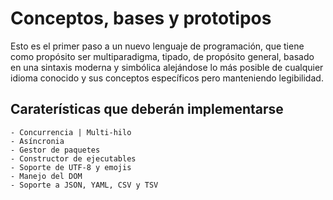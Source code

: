 # Conceptos, bases y prototipos

Esto es el primer paso a un nuevo lenguaje de programación, que tiene como propósito ser multiparadigma, tipado, de propósito general, basado en una sintaxis moderna y simbólica alejándose lo más posible de cualquier idioma conocido y sus conceptos específicos pero manteniendo legibilidad.


## Caraterísticas que deberán implementarse
    - Concurrencia | Multi-hilo 
    - Asíncronia
    - Gestor de paquetes
    - Constructor de ejecutables
    - Soporte de UTF-8 y emojis
    - Manejo del DOM
    - Soporte a JSON, YAML, CSV y TSV
